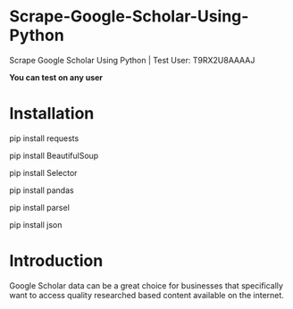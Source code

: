 # Scrape-Google-Scholar-Using-Python
Scrape Google Scholar Using Python | Test User: T9RX2U8AAAAJ


**You can test on any user**

# Installation
pip install requests

pip install BeautifulSoup

pip install Selector

pip install pandas

pip install parsel

pip install json


# Introduction
Google Scholar data can be a great choice for businesses that specifically want to access quality researched based content available on the internet. 
